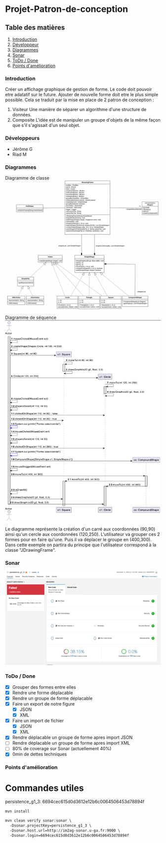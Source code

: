 # Projet-Patron-de-conception

## Table des matières
1. [Introduction](#intro)
2. [Développeur](#dev)
3. [Diagrammes](#diagrammes)
4. [Sonar](#sonar)
5. [ToDo / Done](#todo)
6. [Points d'amélioration](#improve)


### Introduction <a id="intro"></a>

Créer un affichage graphique de gestion de forme. Le code doit pouvoir etre adatatif sur le future. Ajouter de nouvelle forme doit etre le plus simple possible. Cela se traduit par la mise en place de 2 patron de conception :
  1. Visiteur
    Une manière de séparer un algorithme d'une structure de données.
  2. Composite
    L'idée est de manipuler un groupe d'objets de la même façon que s'il s'agissait d'un seul objet.

### Développeurs <a id="dev"></a>
- Jérôme G
- Riad M

### Diagrammes <a id="diagrammes"></a>
Diagramme de classe
![Diagrammes de classe](https://github.com/Jerome-GBZ/Projet-Patron-de-conception/blob/master/Diagrammes/diag_classe.png?raw=true)

Diagramme de séquence
![Diagrammes de séquence](https://github.com/Jerome-GBZ/Projet-Patron-de-conception/blob/master/Diagrammes/diag_sequence.png?raw=true)

Le diagramme représente la création d'un carré aux coordonnées (90,90) ainsi qu'un cercle aux coordonnées (120,250). L'utilisateur va grouper ces 2 formes pour en faire qu'une. Puis il va déplacer le groupe en (400,300). Dans cette exemple on partira du principe que l'utilisateur correspond à la classe "JDrawingFrame".

### Sonar <a id="sonar"></a>
![Sonar dashboard](https://github.com/Jerome-GBZ/Projet-Patron-de-conception/blob/master/Diagrammes/Sonar.png?raw=true)

### ToDo / Done <a id="todo"></a>
- [x] Grouper des formes entre elles
- [x] Rendre une forme déplacable
- [x] Rendre un groupe de forme déplacable
- [x] Faire un export de notre figure
  - [x] JSON
  - [x] XML
- [x] Faire un import de fichier
  - [x] JSON
  - [x] XML
- [x] Rendre déplacable un groupe de forme apres import JSON
- [ ] Rendre déplacable un groupe de forme apres import XML
- [ ] 80% de coverage sur Sonar (actuellement 40%)
- [x] 0min de dettes techniques

### Points d'amélioration <a id="improve"></a>

# Commandes utiles
persistence_g1_3: 6694cec615d0d3612e12b6c0064506453d78894f


```
mvn install
```

```
mvn clean verify sonar:sonar \
  -Dsonar.projectKey=persistence_g1_3 \
  -Dsonar.host.url=http://im2ag-sonar.u-ga.fr:9000 \
  -Dsonar.login=6694cec615d0d3612e12b6c0064506453d78894f
```